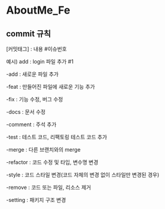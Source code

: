 # AboutMe_Fe

## commit 규칙
[커밋태그] : 내용 #이슈번호

예시) add : login 파일 추가 #1

-add : 새로운 파일 추가

-feat : 만들어진 파일에 새로운 기능 추가

-fix : 기능 수정, 버그 수정

-docs : 문서 수정

-comment : 주석 추가

-test : 테스트 코드, 리팩토링 테스트 코드 추가

-merge : 다른 브랜치와의 merge

-refactor : 코드 수정 및 타입, 변수명 변경

-style : 코드 스타일 변경(코드 자체의 변경 없이 스타일만 변경된 경우)

-remove : 코드 또는 파일, 리소스 제거

-setting : 패키지 구조 변경
